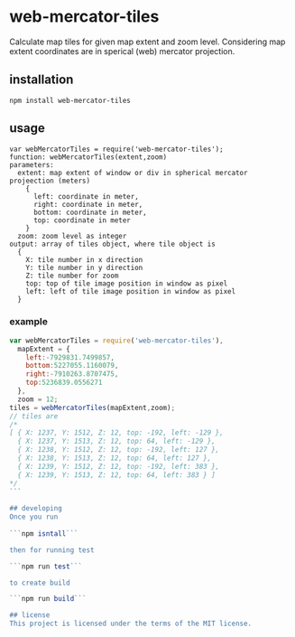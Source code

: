 # web-mercator-tiles
Calculate map tiles for given map extent and zoom level. Considering map extent coordinates are in sperical (web) mercator projection.
## installation

```
npm install web-mercator-tiles
```

## usage
```
var webMercatorTiles = require('web-mercator-tiles');
function: webMercatorTiles(extent,zoom)
parameters:
  extent: map extent of window or div in spherical mercator projeection (meters)
    {
      left: coordinate in meter,
      right: coordinate in meter,
      bottom: coordinate in meter,
      top: coordinate in meter
    }
  zoom: zoom level as integer
output: array of tiles object, where tile object is 
  {
    X: tile number in x direction
    Y: tile number in y direction 
    Z: tile number for zoom
    top: top of tile image position in window as pixel
    left: left of tile image position in window as pixel
  }
```
### example
````javascript
var webMercatorTiles = require('web-mercator-tiles'),
  mapExtent = {
    left:-7929831.7499857,
    bottom:5227055.1160079,
    right:-7910263.8707475,
    top:5236839.0556271
  },
  zoom = 12;
tiles = webMercatorTiles(mapExtent,zoom);
// tiles are
/*
[ { X: 1237, Y: 1512, Z: 12, top: -192, left: -129 },
  { X: 1237, Y: 1513, Z: 12, top: 64, left: -129 },
  { X: 1238, Y: 1512, Z: 12, top: -192, left: 127 },
  { X: 1238, Y: 1513, Z: 12, top: 64, left: 127 },
  { X: 1239, Y: 1512, Z: 12, top: -192, left: 383 },
  { X: 1239, Y: 1513, Z: 12, top: 64, left: 383 } ]
*/
```
  
## developing
Once you run
 
```npm isntall```

then for running test 

```npm run test```

to create build

```npm run build```

## license
This project is licensed under the terms of the MIT license.
